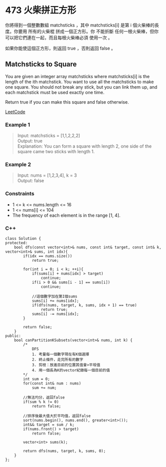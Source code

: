 # 473 火柴拼正方形

你將得到一個整數數組 matchsticks ，其中 matchsticks[i] 是第 i 個火柴棒的長度。你要用 所有的火柴棍 拼成一個正方形。你 不能折斷 任何一根火柴棒，但你可以把它們連在一起，而且每根火柴棒必須 使用一次 。

如果你能使這個正方形，則返回 true ，否則返回 false 。

##  Matchsticks to Square

You are given an integer array matchsticks where matchsticks[i] is the length of the ith matchstick. You want to use all the matchsticks to make one square. You should not break any stick, but you can link them up, and each matchstick must be used exactly one time.

Return true if you can make this square and false otherwise.

[LeetCode](https://leetcode.cn/problems/matchsticks-to-square/)

### Example 1

> Input: matchsticks = [1,1,2,2,2]  
Output: true  
Explanation: You can form a square with length 2, one side of the square came two sticks with length 1.  

### Example 2

> Input: nums = [1,2,3,4], k = 3  
Output: false  

### Constraints

* 1 <= k <= nums.length <= 16
* 1 <= nums[i] <= 104
* The frequency of each element is in the range [1, 4].
 


### C++ 

```
class Solution {
protected:
    bool dfs(const vector<int>& nums, const int& target, const int& k, vector<int>& sums, int idx){
        if(idx == nums.size())
            return true;

        for(int i = 0; i < k; ++i){
            if(sums[i] + nums[idx] > target)
                continue;
            if(i > 0 && sums[i - 1] == sums[i])
                continue;
            
            //這個數字加在第I個sums
            sums[i] += nums[idx];
            if(dfs(nums, target, k, sums, idx + 1) == true)
                return true;
            sums[i] -= nums[idx];
        }
        
        return false;
    }
public:
    bool canPartitionKSubsets(vector<int>& nums, int k) {
        /*
            DFS
            1. 考量每一個數字現在有K個選擇
            2. 終止條件，走完所有的數字
            3. 剪枝：放進目前的位置其值會>平垵值
            4. 用一個長為K的vector紀錄每一個目前的值
        */
        int sum = 0;
        for(const int& num : nums)
            sum += num;
        
        //無法圴分，返回false
        if(sum % k != 0)
            return false;

        //排序後最大值大於平均值，返回false
        sort(nums.begin(), nums.end(), greater<int>());
        int&& target = sum / k;
        if(nums.front() > target)
            return false;

        vector<int> sums(k);

        return dfs(nums, target, k, sums, 0);
    }
};
```